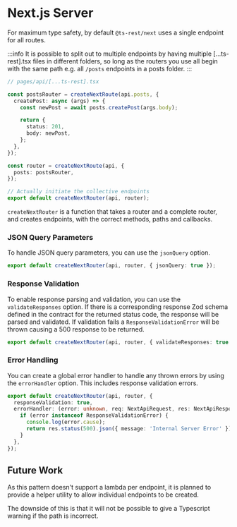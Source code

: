 # Next.js Server

For maximum type safety, by default `@ts-rest/next` uses a single endpoint for all routes.

:::info
It is possible to split out to multiple endpoints by having multiple [...ts-rest].tsx files in different folders, so long as the routers you use all begin with the same path e.g. all `/posts` endpoints in a posts folder.
:::

```typescript
// pages/api/[...ts-rest].tsx

const postsRouter = createNextRoute(api.posts, {
  createPost: async (args) => {
    const newPost = await posts.createPost(args.body);

    return {
      status: 201,
      body: newPost,
    };
  },
});

const router = createNextRoute(api, {
  posts: postsRouter,
});

// Actually initiate the collective endpoints
export default createNextRouter(api, router);
```

`createNextRouter` is a function that takes a router and a complete router, and creates endpoints, with the correct methods, paths and callbacks.

### JSON Query Parameters

To handle JSON query parameters, you can use the `jsonQuery` option.

```typescript
export default createNextRouter(api, router, { jsonQuery: true });
```

### Response Validation

To enable response parsing and validation, you can use the `validateResponses` option.
If there is a corresponding response Zod schema defined in the contract for the returned status code, the response will be parsed and validated.
If validation fails a `ResponseValidationError` will be thrown causing a 500 response to be returned.

```typescript
export default createNextRouter(api, router, { validateResponses: true });
```

### Error Handling

You can create a global error handler to handle any thrown errors by using the `errorHandler` option.
This includes response validation errors.

```typescript
export default createNextRouter(api, router, {
  responseValidation: true,
  errorHandler: (error: unknown, req: NextApiRequest, res: NextApiResponse) => {
    if (error instanceof ResponseValidationError) {
      console.log(error.cause);
      return res.status(500).json({ message: 'Internal Server Error' });
    }
  },
});
```


## Future Work

As this pattern doesn't support a lambda per endpoint, it is planned to provide a helper utility to allow individual endpoints to be created.

The downside of this is that it will not be possible to give a Typescript warning if the path is incorrect.

